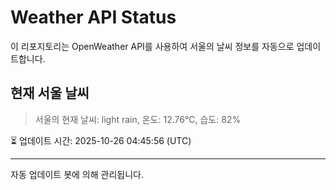 
# Weather API Status

이 리포지토리는 OpenWeather API를 사용하여 서울의 날씨 정보를 자동으로 업데이트합니다.

## 현재 서울 날씨
> 서울의 현재 날씨: light rain, 온도: 12.76°C, 습도: 82%

⏳ 업데이트 시간: 2025-10-26 04:45:56 (UTC)

---
자동 업데이트 봇에 의해 관리됩니다.
